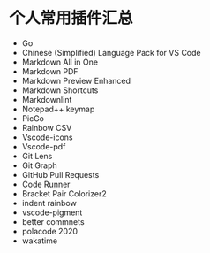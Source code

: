 # 个人常用插件汇总

- Go
- Chinese (Simplified) Language Pack for VS Code
- Markdown All in One
- Markdown PDF
- Markdown Preview Enhanced
- Markdown Shortcuts
- Markdownlint
- Notepad++ keymap
- PicGo
- Rainbow CSV
- Vscode-icons
- Vscode-pdf
- Git Lens
- Git Graph
- GitHub Pull Requests
- Code Runner
- Bracket Pair Colorizer2
- indent rainbow
- vscode-pigment
- better commnets
- polacode 2020
- wakatime
